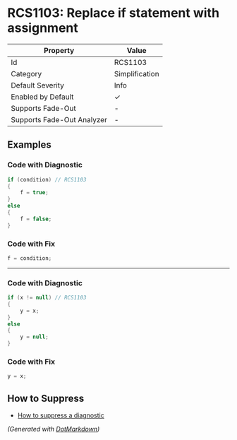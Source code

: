 # RCS1103: Replace if statement with assignment

| Property                    | Value          |
| --------------------------- | -------------- |
| Id                          | RCS1103        |
| Category                    | Simplification |
| Default Severity            | Info           |
| Enabled by Default          | &#x2713;       |
| Supports Fade\-Out          | \-             |
| Supports Fade\-Out Analyzer | \-             |

## Examples

### Code with Diagnostic

```csharp
if (condition) // RCS1103
{
    f = true;
}
else
{
    f = false;
}
```

### Code with Fix

```csharp
f = condition;
```

- - -

### Code with Diagnostic

```csharp
if (x != null) // RCS1103
{
    y = x;
}
else
{
    y = null;
}
```

### Code with Fix

```csharp
y = x;
```

## How to Suppress

* [How to suppress a diagnostic](../HowToConfigureAnalyzers#how-to-suppress-a-diagnostic)

*\(Generated with [DotMarkdown](http://github.com/JosefPihrt/DotMarkdown)\)*